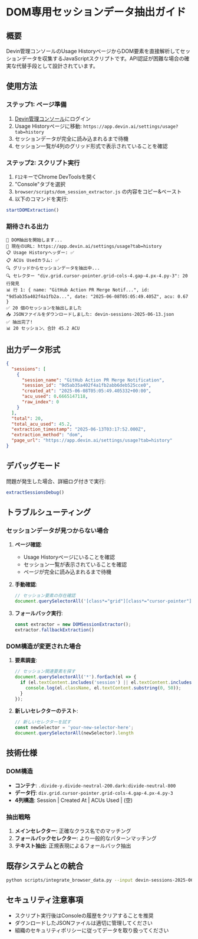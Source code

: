 # DOM専用セッションデータ抽出ガイド

## 概要

Devin管理コンソールのUsage HistoryページからDOM要素を直接解析してセッションデータを収集するJavaScriptスクリプトです。API認証が困難な場合の確実な代替手段として設計されています。

## 使用方法

### ステップ1: ページ準備

1. [Devin管理コンソール](https://app.devin.ai)にログイン
2. Usage Historyページに移動: `https://app.devin.ai/settings/usage?tab=history`
3. セッションデータが完全に読み込まれるまで待機
4. セッション一覧が4列のグリッド形式で表示されていることを確認

### ステップ2: スクリプト実行

1. `F12`キーでChrome DevToolsを開く
2. "Console"タブを選択
3. `browser/scripts/dom_session_extractor.js` の内容をコピー&ペースト
4. 以下のコマンドを実行:

```javascript
startDOMExtraction()
```

### 期待される出力

```
🚀 DOM抽出を開始します...
📍 現在のURL: https://app.devin.ai/settings/usage?tab=history
📋 Usage Historyヘッダー: ✅
📋 ACUs Usedカラム: ✅
🔍 グリッドからセッションデータを抽出中...
🔍 セレクター "div.grid.cursor-pointer.grid-cols-4.gap-4.px-4.py-3": 20 行発見
📊 行 1: { name: "GitHub Action PR Merge Notif...", id: "9d5ab35a402f4a1fb2a...", date: "2025-06-08T05:05:49.405Z", acu: 0.67 }
✅ 20 個のセッションを抽出しました
📥 JSONファイルをダウンロードしました: devin-sessions-2025-06-13.json
✅ 抽出完了!
📊 20 セッション、合計 45.2 ACU
```

## 出力データ形式

```json
{
  "sessions": [
    {
      "session_name": "GitHub Action PR Merge Notification",
      "session_id": "9d5ab35a402f4a1fb2abb6deb525cce0",
      "created_at": "2025-06-08T05:05:49.405332+00:00",
      "acu_used": 0.6665147118,
      "raw_index": 0
    }
  ],
  "total": 20,
  "total_acu_used": 45.2,
  "extraction_timestamp": "2025-06-13T03:17:52.000Z",
  "extraction_method": "dom",
  "page_url": "https://app.devin.ai/settings/usage?tab=history"
}
```

## デバッグモード

問題が発生した場合、詳細ログ付きで実行:

```javascript
extractSessionsDebug()
```

## トラブルシューティング

### セッションデータが見つからない場合

1. **ページ確認**:
   - Usage Historyページにいることを確認
   - セッション一覧が表示されていることを確認
   - ページが完全に読み込まれるまで待機

2. **手動確認**:
   ```javascript
   // セッション要素の存在確認
   document.querySelectorAll('[class*="grid"][class*="cursor-pointer"]').length
   ```

3. **フォールバック実行**:
   ```javascript
   const extractor = new DOMSessionExtractor();
   extractor.fallbackExtraction()
   ```

### DOM構造が変更された場合

1. **要素調査**:
   ```javascript
   // セッション関連要素を探す
   document.querySelectorAll('*').forEach(el => {
     if (el.textContent.includes('session') || el.textContent.includes('ACU')) {
       console.log(el.className, el.textContent.substring(0, 50));
     }
   });
   ```

2. **新しいセレクターのテスト**:
   ```javascript
   // 新しいセレクターを試す
   const newSelector = 'your-new-selector-here';
   document.querySelectorAll(newSelector).length
   ```

## 技術仕様

### DOM構造

- **コンテナ**: `.divide-y.divide-neutral-200.dark:divide-neutral-800`
- **データ行**: `div.grid.cursor-pointer.grid-cols-4.gap-4.px-4.py-3`
- **4列構造**: Session | Created At | ACUs Used | (空)

### 抽出戦略

1. **メインセレクター**: 正確なクラス名でのマッチング
2. **フォールバックセレクター**: より一般的なパターンマッチング
3. **テキスト抽出**: 正規表現によるフォールバック抽出

## 既存システムとの統合

```bash
python scripts/integrate_browser_data.py --input devin-sessions-2025-06-13.json
```

## セキュリティ注意事項

- スクリプト実行後はConsoleの履歴をクリアすることを推奨
- ダウンロードしたJSONファイルは適切に管理してください
- 組織のセキュリティポリシーに従ってデータを取り扱ってください

